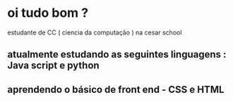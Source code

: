 # oi tudo bom ? 

<!--
**LeticiaCamelloBarros/LeticiaCamelloBarros** is a ✨ _special_ ✨ repository because its `README.md` (this file) appears on your GitHub profile.

--> estudante de CC ( ciencia da computação ) na cesar school 
atualmente estudando as seguintes linguagens : Java script e python 
- 
aprendendo o básico de front end - CSS e HTML 
-
